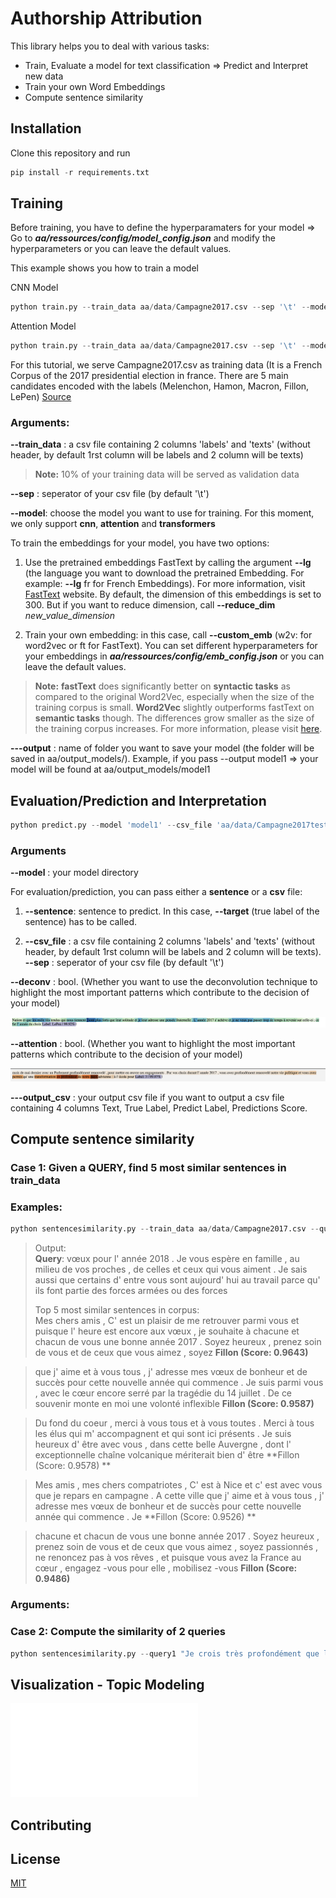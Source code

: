 # Authorship Attribution 
This library helps you to deal with various tasks: 
- Train, Evaluate a model for text classification => Predict and Interpret new data
- Train your own Word Embeddings
- Compute sentence similarity 

## Installation 
Clone this repository and run 
```python
pip install -r requirements.txt
```

## Training

Before training, you have to define the hyperparamaters for your model => Go to ***aa/ressources/config/model_config.json*** and modify the hyperparameters or you can leave the default values.   

This example shows you how to train a model 

CNN Model
```python
python train.py --train_data aa/data/Campagne2017.csv --sep '\t' --model cnn --custom_emb w2v --output test_model
```
Attention Model 

```python
python train.py --train_data aa/data/Campagne2017.csv --sep '\t' --model attention --output test_model
```
For this tutorial, we serve Campagne2017.csv as training data (It is a French Corpus of the 2017 presidential election in france. There are 5 main candidates encoded with the labels (Melenchon, Hamon, Macron, Fillon, LePen) [Source](https://choosealicense.com/licenses/mit/)

### **Arguments:** 

**--train_data** : a csv file containing 2 columns 'labels' and 'texts' (without header, by default 1rst column will be labels and 2 column will be texts)
> **Note:** 10% of your training data will be served as validation data

**--sep** : seperator of your csv file (by default '\t') 

**--model**: choose the model you want to use for training. For this moment, we only support **cnn**, **attention** and **transformers**

To train the embeddings for your model, you have two options: 

1) Use the pretrained embeddings FastText by calling the argument **--lg** (the language you want to download the pretrained Embedding. For example: **--lg** fr for French Embeddings). For more information, visit [FastText](https://fasttext.cc/docs/en/crawl-vectors.html) website. By default, the dimension of this embeddings is set to 300. But if you want to reduce dimension, call **--reduce_dim** *new_value_dimension*

2) Train your own embedding: in this case, call **--custom_emb** (w2v: for word2vec or ft for FastText). You can set different hyperparameters for your embeddings in ***aa/ressources/config/emb_config.json*** or you can leave the default values. 


> **Note:**  **fastText** does significantly better on **syntactic tasks** as compared to the original Word2Vec, especially when the size of the training corpus is small. **Word2Vec** slightly outperforms fastText on **semantic tasks** though. The differences grow smaller as the size of the training corpus increases. For more information, please visit [here](https://radimrehurek.com/gensim/auto_examples/tutorials/run_fasttext.html). 

**---output** : name of folder you want to save your model (the folder will be saved in aa/output_models/). Example, if you pass --output model1 => your model will be found at aa/output_models/model1

## Evaluation/Prediction and Interpretation 
```python
python predict.py --model 'model1' --csv_file 'aa/data/Campagne2017test.csv' --deconv True
```

### Arguments 

**--model** : your model directory 

For evaluation/prediction, you can pass either a **sentence** or a **csv** file: 

1) **--sentence**: sentence to predict. In this case, **--target** (true label of the sentence) has to be called.

2) **--csv_file** : a csv file containing 2 columns 'labels' and 'texts' (without header, by default 1rst column will be labels and 2 column will be texts). 
**--sep** : seperator of your csv file (by default '\t') 

**--deconv** :  bool. (Whether you want to use the deconvolution technique to highlight the most important patterns which contribute to the decision of your model) 

<img  src="images_ReadMe/Deconv.png"  alt="deconv"  heigth="100"/>

**--attention** :  bool. (Whether you want to highlight the most important patterns which contribute to the decision of your model) 

<img  src="images_ReadMe/attention.png"  alt="attention"  heigth="100"/>

**---output_csv** :  your output csv file if you want to output a csv file containing 4 columns Text, True Label, Predict Label, Predictions Score. 



## Compute sentence similarity 

### Case 1: Given a QUERY, find 5 most similar sentences in train_data 

### Examples: 
```python
python sentencesimilarity.py --train_data aa/data/Campagne2017.csv --query "vœux pour l' année 2018 . Je vous espère en famille , au milieu de vos proches , de celles et ceux qui vous aiment . Je sais aussi que certains d' entre vous sont aujourd' hui au travail parce qu' ils font partie des forces armées ou des forces"
```

> Output:  
> **Query**: vœux pour l' année 2018 . Je vous espère en famille ,
> au milieu de vos proches , de celles et ceux qui vous aiment . Je sais
> aussi que certains d' entre vous sont aujourd' hui au travail parce
> qu' ils font partie des forces armées ou des forces  
> 
> Top 5 most similar sentences in corpus:  
> Mes chers amis , C' est un plaisir de me retrouver parmi vous et puisque l' heure est encore aux vœux , je souhaite à chacune et chacun de vous une bonne année 2017 . Soyez heureux , prenez soin de vous et de ceux que vous aimez , soyez **Fillon (Score: 0.9643)**  

> que j' aime et à vous tous , j' adresse mes vœux de bonheur et de succès pour cette nouvelle année qui commence . Je suis parmi vous , avec le cœur encore serré par la tragédie du 14 juillet . De ce souvenir monte en moi une volonté inflexible **Fillon (Score: 0.9587)**  

> Du fond du coeur , merci à vous tous et à vous toutes . Merci à tous les élus qui m' accompagnent et qui sont ici présents . Je suis heureux d' être avec vous , dans cette belle Auvergne , dont l' exceptionnelle chaîne volcanique mériterait bien d' être **Fillon (Score: 0.9578) **

> Mes amis , mes chers compatriotes , C' est à Nice et c' est avec vous que je repars en campagne . A cette ville que j' aime et à vous tous , j' adresse mes vœux de bonheur et de succès pour cette nouvelle année qui commence . Je **Fillon (Score: 0.9526) **

> chacune et chacun de vous une bonne année 2017 . Soyez heureux , prenez soin de vous et de ceux que vous aimez , soyez passionnés , ne renoncez pas à vos rêves , et puisque vous avez la France au cœur , engagez -vous pour elle , mobilisez -vous **Fillon (Score: 0.9486)**

### Arguments:
 
### Case 2: Compute the similarity of 2 queries

```python
python sentencesimilarity.py --query1 "Je crois très profondément que l' Europe peut devenir cette puissance économique , sociale , écologique et scientifique qui pourra faire face à la Chine , aux Etats-Unis en portant ces valeurs qui nous ont faits et qui sont notre histoire commune . J' ai besoin de votre détermination pour" --query2 "vœux pour l' année 2018 . Je vous espère en famille , au milieu de vos proches , de celles et ceux qui vous aiment . Je sais aussi que certains d' entre vous sont aujourd' hui au travail parce qu' ils font partie des forces armées ou des forces"
```

## Visualization - Topic Modeling


![](images_ReadMe/clustering.html)




## Contributing


## License
[MIT](https://choosealicense.com/licenses/mit/)




